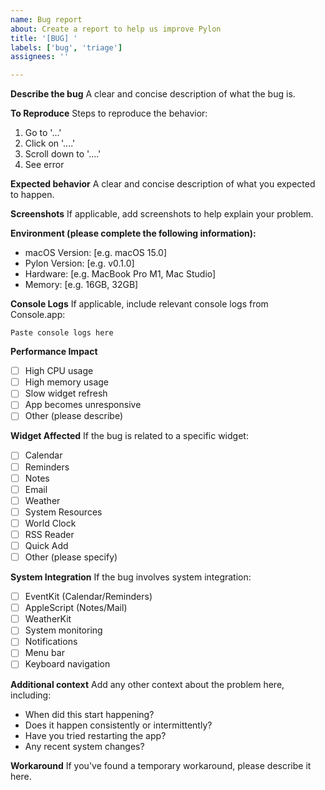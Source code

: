 ```yaml
---
name: Bug report
about: Create a report to help us improve Pylon
title: '[BUG] '
labels: ['bug', 'triage']
assignees: ''

---
```


**Describe the bug**
A clear and concise description of what the bug is.

**To Reproduce**
Steps to reproduce the behavior:
1. Go to '...'
2. Click on '....'
3. Scroll down to '....'
4. See error

**Expected behavior**
A clear and concise description of what you expected to happen.

**Screenshots**
If applicable, add screenshots to help explain your problem.

**Environment (please complete the following information):**
 - macOS Version: [e.g. macOS 15.0]
 - Pylon Version: [e.g. v0.1.0]
 - Hardware: [e.g. MacBook Pro M1, Mac Studio]
 - Memory: [e.g. 16GB, 32GB]

**Console Logs**
If applicable, include relevant console logs from Console.app:
```
Paste console logs here
```

**Performance Impact**
- [ ] High CPU usage
- [ ] High memory usage
- [ ] Slow widget refresh
- [ ] App becomes unresponsive
- [ ] Other (please describe)

**Widget Affected**
If the bug is related to a specific widget:
- [ ] Calendar
- [ ] Reminders
- [ ] Notes
- [ ] Email
- [ ] Weather
- [ ] System Resources
- [ ] World Clock
- [ ] RSS Reader
- [ ] Quick Add
- [ ] Other (please specify)

**System Integration**
If the bug involves system integration:
- [ ] EventKit (Calendar/Reminders)
- [ ] AppleScript (Notes/Mail)
- [ ] WeatherKit
- [ ] System monitoring
- [ ] Notifications
- [ ] Menu bar
- [ ] Keyboard navigation

**Additional context**
Add any other context about the problem here, including:
- When did this start happening?
- Does it happen consistently or intermittently?
- Have you tried restarting the app?
- Any recent system changes?

**Workaround**
If you've found a temporary workaround, please describe it here.